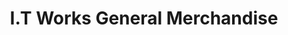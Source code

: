 ---
title: "I.T Works General Merchandise"
url: /gerona/i-t-works-general-merchandise/
shop: Elektronik
---